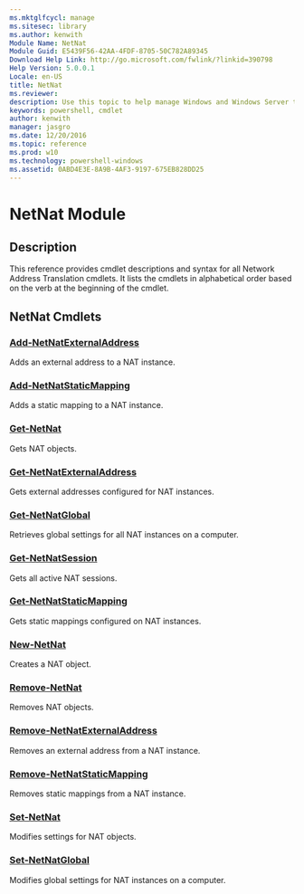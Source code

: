 ```yaml
---
ms.mktglfcycl: manage
ms.sitesec: library
ms.author: kenwith
Module Name: NetNat
Module Guid: E5439F56-42AA-4FDF-8705-50C782A89345
Download Help Link: http://go.microsoft.com/fwlink/?linkid=390798
Help Version: 5.0.0.1
Locale: en-US
title: NetNat
ms.reviewer:
description: Use this topic to help manage Windows and Windows Server technologies with Windows PowerShell.
keywords: powershell, cmdlet
author: kenwith
manager: jasgro
ms.date: 12/20/2016
ms.topic: reference
ms.prod: w10
ms.technology: powershell-windows
ms.assetid: 0ABD4E3E-8A9B-4AF3-9197-675EB828DD25
---
```


# NetNat Module
## Description
This reference provides cmdlet descriptions and syntax for all Network Address Translation cmdlets. It lists the cmdlets in alphabetical order based on the verb at the beginning of the cmdlet.

## NetNat Cmdlets
### [Add-NetNatExternalAddress](./Add-NetNatExternalAddress.md)
Adds an external address to a NAT instance.

### [Add-NetNatStaticMapping](./Add-NetNatStaticMapping.md)
Adds a static mapping to a NAT instance.

### [Get-NetNat](./Get-NetNat.md)
Gets NAT objects.

### [Get-NetNatExternalAddress](./Get-NetNatExternalAddress.md)
Gets external addresses configured for NAT instances.

### [Get-NetNatGlobal](./Get-NetNatGlobal.md)
Retrieves global settings for all NAT instances on a computer.

### [Get-NetNatSession](./Get-NetNatSession.md)
Gets all active NAT sessions.

### [Get-NetNatStaticMapping](./Get-NetNatStaticMapping.md)
Gets static mappings configured on NAT instances.

### [New-NetNat](./New-NetNat.md)
Creates a NAT object.

### [Remove-NetNat](./Remove-NetNat.md)
Removes NAT objects.

### [Remove-NetNatExternalAddress](./Remove-NetNatExternalAddress.md)
Removes an external address from a NAT instance.

### [Remove-NetNatStaticMapping](./Remove-NetNatStaticMapping.md)
Removes static mappings from a NAT instance.

### [Set-NetNat](./Set-NetNat.md)
Modifies settings for NAT objects.

### [Set-NetNatGlobal](./Set-NetNatGlobal.md)
Modifies global settings for NAT instances on a computer.

